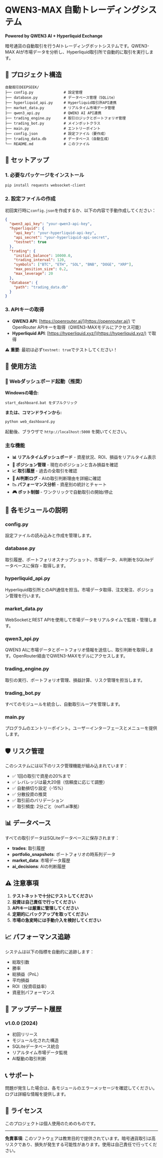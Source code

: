 # QWEN3-MAX 自動トレーディングシステム

**Powered by QWEN3 AI + Hyperliquid Exchange**

暗号通貨の自動取引を行うAIトレーディングボットシステムです。QWEN3-MAX AIが市場データを分析し、Hyperliquid取引所で自動的に取引を実行します。

## 📁 プロジェクト構造

```
自動取引DEEPSEEK/
├── config.py              # 設定管理
├── database.py            # データベース管理（SQLite）
├── hyperliquid_api.py     # Hyperliquid取引所API連携
├── market_data.py         # リアルタイム市場データ管理
├── qwen3_api.py           # QWEN3 AI API連携
├── trading_engine.py      # 取引ロジックとポートフォリオ管理
├── trading_bot.py         # メインボットクラス
├── main.py                # エントリーポイント
├── config.json            # 設定ファイル（要作成）
├── trading_data.db        # データベース（自動生成）
└── README.md              # このファイル
```

## 🚀 セットアップ

### 1. 必要なパッケージをインストール

```bash
pip install requests websocket-client
```

### 2. 設定ファイルの作成

初回実行時に`config.json`を作成するか、以下の内容で手動作成してください：

```json
{
  "qwen3_api_key": "your-qwen3-api-key",
  "hyperliquid": {
    "api_key": "your-hyperliquid-api-key",
    "api_secret": "your-hyperliquid-api-secret",
    "testnet": true
  },
  "trading": {
    "initial_balance": 10000.0,
    "trading_interval": 120,
    "symbols": ["BTC", "ETH", "SOL", "BNB", "DOGE", "XRP"],
    "max_position_size": 0.2,
    "max_leverage": 20
  },
  "database": {
    "path": "trading_data.db"
  }
}
```

### 3. APIキーの取得

- **QWEN3 API**: [https://openrouter.ai/](https://openrouter.ai/) でOpenRouter APIキーを取得（QWEN3-MAXモデルにアクセス可能）
- **Hyperliquid API**: [https://hyperliquid.xyz/](https://hyperliquid.xyz/) で取得

⚠️ **重要**: 最初は必ず`testnet: true`でテストしてください！

## 📝 使用方法

### 🚀 Webダッシュボード起動（推奨）

**Windowsの場合:**
```
start_dashboard.bat をダブルクリック
```

**または、コマンドラインから:**
```bash
python web_dashboard.py
```

起動後、ブラウザで `http://localhost:5000` を開いてください。

### 主な機能

- **📊 リアルタイムダッシュボード** - 資産状況、ROI、損益をリアルタイム表示
- **💼 ポジション管理** - 現在のポジションと含み損益を確認
- **📈 取引履歴** - 過去の全取引を確認
- **🧠 AI判断ログ** - AIの取引判断理由を詳細に確認
- **📉 パフォーマンス分析** - 資産別の統計とチャート
- **🎮 ボット制御** - ワンクリックで自動取引の開始/停止

## 🔧 各モジュールの説明

### config.py
設定ファイルの読み込みと作成を管理します。

### database.py
取引履歴、ポートフォリオスナップショット、市場データ、AI判断をSQLiteデータベースに保存・取得します。

### hyperliquid_api.py
Hyperliquid取引所とのAPI通信を担当。市場データ取得、注文発注、ポジション管理を行います。

### market_data.py
WebSocketとREST APIを使用して市場データをリアルタイムで監視・管理します。

### qwen3_api.py
QWEN3 AIに市場データとポートフォリオ情報を送信し、取引判断を取得します。OpenRouter経由でQWEN3-MAXモデルにアクセスします。

### trading_engine.py
取引の実行、ポートフォリオ管理、損益計算、リスク管理を担当します。

### trading_bot.py
すべてのモジュールを統合し、自動取引ループを管理します。

### main.py
プログラムのエントリーポイント。ユーザーインターフェースとメニューを提供します。

## 🛡️ リスク管理

このシステムには以下のリスク管理機能が組み込まれています：

- ✅ 1回の取引で資産の20%まで
- ✅ レバレッジは最大20倍（信頼度に応じて調整）
- ✅ 自動損切り設定（-15%）
- ✅ 分散投資の推奨
- ✅ 取引前のバリデーション
- ✅ 取引頻度: 2分ごと（nof1.ai準拠）

## 📊 データベース

すべての取引データはSQLiteデータベースに保存されます：

- **trades**: 取引履歴
- **portfolio_snapshots**: ポートフォリオの時系列データ
- **market_data**: 市場データ履歴
- **ai_decisions**: AIの判断履歴

## ⚠️ 注意事項

1. **テストネットで十分にテストしてください**
2. **投資は自己責任で行ってください**
3. **APIキーは厳重に管理してください**
4. **定期的にバックアップを取ってください**
5. **市場の急変時には手動介入を検討してください**

## 📈 パフォーマンス追跡

システムは以下の指標を自動的に追跡します：

- 総取引数
- 勝率
- 総損益（PnL）
- 平均損益
- ROI（投資収益率）
- 資産別パフォーマンス

## 🔄 アップデート履歴

### v1.0.0 (2024)
- 初回リリース
- モジュール化された構造
- SQLiteデータベース統合
- リアルタイム市場データ監視
- AI駆動の取引判断

## 📞 サポート

問題が発生した場合は、各モジュールのエラーメッセージを確認してください。
ログは詳細な情報を提供します。

## 📄 ライセンス

このプロジェクトは個人使用のためのものです。

---

**免責事項**: このソフトウェアは教育目的で提供されています。暗号通貨取引は高リスクであり、損失が発生する可能性があります。使用は自己責任で行ってください。

